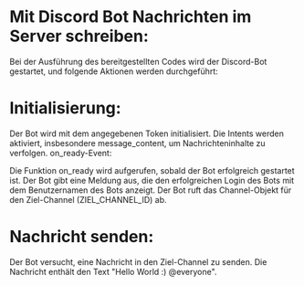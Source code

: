 # Mit Discord Bot Nachrichten im Server schreiben:

Bei der Ausführung des bereitgestellten Codes wird der Discord-Bot gestartet, und folgende Aktionen werden durchgeführt:

# Initialisierung:

Der Bot wird mit dem angegebenen Token initialisiert.
Die Intents werden aktiviert, insbesondere message_content, um Nachrichteninhalte zu verfolgen.
on_ready-Event:

Die Funktion on_ready wird aufgerufen, sobald der Bot erfolgreich gestartet ist.
Der Bot gibt eine Meldung aus, die den erfolgreichen Login des Bots mit dem Benutzernamen des Bots anzeigt.
Der Bot ruft das Channel-Objekt für den Ziel-Channel (ZIEL_CHANNEL_ID) ab.

# Nachricht senden:

Der Bot versucht, eine Nachricht in den Ziel-Channel zu senden.
Die Nachricht enthält den Text "Hello World :) @everyone".
